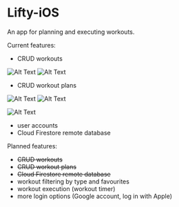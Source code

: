 # Lifty-iOS

An app for planning and executing workouts.

Current features:
  * CRUD workouts
  
![Alt Text](https://i.imgur.com/c4eKdaV.gif)
![Alt Text](https://i.imgur.com/0AudMqO.gif)

 * CRUD workout plans
 
 ![Alt Text](https://i.imgur.com/8zp4bkY.gif)
 ![Alt Text](https://i.imgur.com/uK111jM.gif)
 
 ![Alt Text](https://i.imgur.com/UAxRFoy.gif)
 
 * user accounts
 * Cloud Firestore remote database

Planned features:

  * ~~CRUD workouts~~
  * ~~CRUD workout plans~~
  * ~~Cloud Firestore remote database~~
  * workout filtering by type and favourites
  * workout execution (workout timer)
  * more login options (Google account, log in with Apple)
